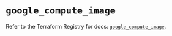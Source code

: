 # `google_compute_image`

Refer to the Terraform Registry for docs: [`google_compute_image`](https://registry.terraform.io/providers/hashicorp/google/6.4.0/docs/resources/compute_image).
